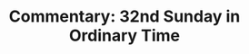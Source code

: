 ---
title: "Commentary: 32nd Sunday in Ordinary Time"
layout: reader
description: "Theme: Self-giving to God."
feature_image: posts/commentary-ordinary-time.jpg
category: commentary
published: true
---